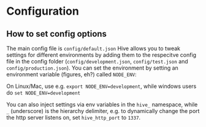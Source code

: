 # Configuration

## How to set config options
The main config file is `config/default.json`
Hive allows you to tweak settings for different environments by adding them to the respecitve config file in the config folder (`config/development.json`, `config/test.json` and `config/production.json`). You can set the environment by setting an environment variable (figures, eh?) called `NODE_ENV`:

On Linux/Mac, use e.g. `export NODE_ENV=development`, while windows users do `set NODE_ENV=development`

You can also inject settings via env variables in the `hive_` namespace, while `_` (underscore) is the hierarchy delimiter, e.g. to dynamically change the port the http server listens on, set `hive_http_port` to `1337`.